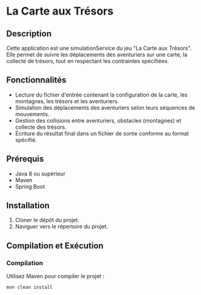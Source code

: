 # La Carte aux Trésors

## Description

Cette application est une simulationService du jeu "La Carte aux Trésors". Elle permet de suivre les déplacements des aventuriers sur une carte, la collecte de trésors, tout en respectant les contraintes spécifiées.

## Fonctionnalités

- Lecture du fichier d'entrée contenant la configuration de la carte, les montagnes, les trésors et les aventuriers.
- Simulation des déplacements des aventuriers selon leurs séquences de mouvements.
- Gestion des collisions entre aventuriers, obstacles (montagnes) et collecte des trésors.
- Écriture du résultat final dans un fichier de sortie conforme au format spécifié.

## Prérequis

- Java 8 ou supérieur
- Maven
- Spring Boot

## Installation

1. Cloner le dépôt du projet.
2. Naviguer vers le répertoire du projet.

## Compilation et Exécution

### Compilation

Utilisez Maven pour compiler le projet :

```bash
mvn clean install